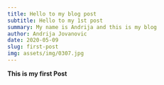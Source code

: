 ```yaml
---
title: Hello to my blog post
subtitle: Hello to my 1st post
summary: My name is Andrija and this is my blog
author: Andrija Jovanovic
date: 2020-05-09
slug: first-post
img: assets/img/0307.jpg
---
```

__This is my first Post__
